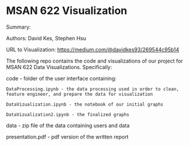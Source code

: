 # MSAN 622 Visualization

Summary:

Authors: David Kes, Stephen Hsu

URL to Visualization: https://medium.com/@davidkes93/269544c95b14

The following repo contains the code and visualizations of our project for MSAN 622 Data Visualizations. Specifically:

code - folder of the user interface containing:

	DataProcessing.ipynb - the data processing used in order to clean, feature engineer, and prepare the data for visualization
	
	DataVizualization.ipynb - the notebook of our initial graphs

	DataVizualization2.ipynb - the finalized graphs

data - zip file of the data containing users and data

presentation.pdf - pdf version of the written report
